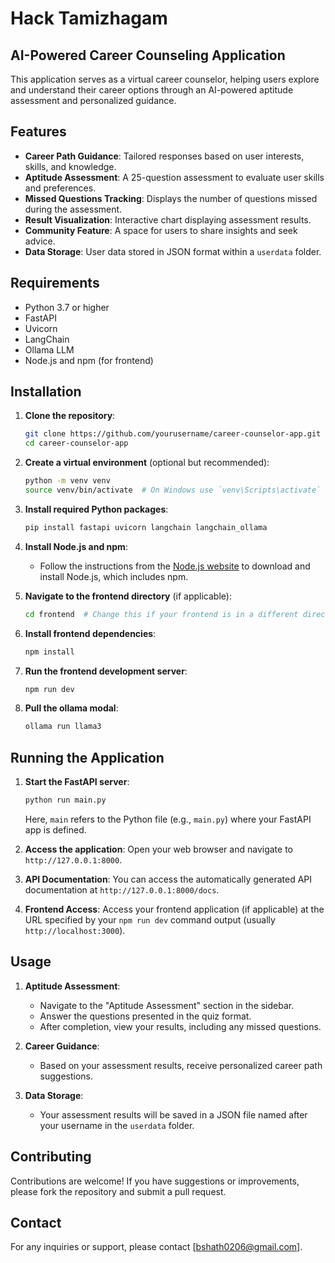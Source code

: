 # Hack Tamizhagam
## AI-Powered Career Counseling Application

This application serves as a virtual career counselor, helping users explore and understand their career options through an AI-powered aptitude assessment and personalized guidance.

## Features

- **Career Path Guidance**: Tailored responses based on user interests, skills, and knowledge.
- **Aptitude Assessment**: A 25-question assessment to evaluate user skills and preferences.
- **Missed Questions Tracking**: Displays the number of questions missed during the assessment.
- **Result Visualization**: Interactive chart displaying assessment results.
- **Community Feature**: A space for users to share insights and seek advice.
- **Data Storage**: User data stored in JSON format within a `userdata` folder.

## Requirements

- Python 3.7 or higher
- FastAPI
- Uvicorn
- LangChain
- Ollama LLM
- Node.js and npm (for frontend)

## Installation

1. **Clone the repository**:
   ```bash
   git clone https://github.com/yourusername/career-counselor-app.git
   cd career-counselor-app
   ```

2. **Create a virtual environment** (optional but recommended):
   ```bash
   python -m venv venv
   source venv/bin/activate  # On Windows use `venv\Scripts\activate`
   ```

3. **Install required Python packages**:
   ```bash
   pip install fastapi uvicorn langchain langchain_ollama
   ```

4. **Install Node.js and npm**:
   - Follow the instructions from the [Node.js website](https://nodejs.org/en/download/) to download and install Node.js, which includes npm.

5. **Navigate to the frontend directory** (if applicable):
   ```bash
   cd frontend  # Change this if your frontend is in a different directory
   ```

6. **Install frontend dependencies**:
   ```bash
   npm install
   ```

7. **Run the frontend development server**:
   ```bash
   npm run dev
   ```
8. **Pull the ollama modal**:
   ```bash
   ollama run llama3
   ```

## Running the Application

1. **Start the FastAPI server**:
   ```bash
   python run main.py
   ```
   Here, `main` refers to the Python file (e.g., `main.py`) where your FastAPI app is defined.

2. **Access the application**:
   Open your web browser and navigate to `http://127.0.0.1:8000`.

3. **API Documentation**:
   You can access the automatically generated API documentation at `http://127.0.0.1:8000/docs`.

4. **Frontend Access**:
   Access your frontend application (if applicable) at the URL specified by your `npm run dev` command output (usually `http://localhost:3000`).

## Usage

1. **Aptitude Assessment**:
   - Navigate to the "Aptitude Assessment" section in the sidebar.
   - Answer the questions presented in the quiz format.
   - After completion, view your results, including any missed questions.

2. **Career Guidance**:
   - Based on your assessment results, receive personalized career path suggestions.

3. **Data Storage**:
   - Your assessment results will be saved in a JSON file named after your username in the `userdata` folder.

## Contributing

Contributions are welcome! If you have suggestions or improvements, please fork the repository and submit a pull request.

## Contact

For any inquiries or support, please contact [bshath0206@gmail.com].
